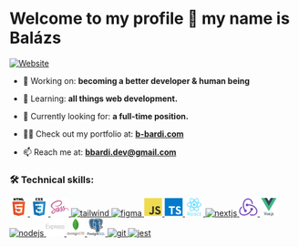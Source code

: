 <h1 align="left">Welcome to my profile 👋 my name is Balázs</h1>

[![Website](https://img.shields.io/website?label=Portfolio&logo=About.me&logoColor=%23FFE76A&style=for-the-badge&up_color=%23FFE76A&up_message=b-bardi.com&url=https%3A%2F%2Fb-bardi.com)](https://b-bardi.com)

- 🔭 Working on: **becoming a better developer & human being**

- 🌱 Learning: **all things web development.**

- 👯 Currently looking for: **a full-time position.**

- 👨‍💻 Check out my portfolio at: **[b-bardi.com](https://b-bardi.com)**

- 📫 Reach me at: **bbardi.dev@gmail.com**

<h3 align="left">🛠 Technical skills:</h3>

<p align="left">
  <a href="https://www.w3.org/html/" target="_blank" rel="noreferrer">
    <img
      src="https://raw.githubusercontent.com/devicons/devicon/master/icons/html5/html5-original-wordmark.svg"
      alt="html5"
      width="32"
      height="32"
    />
  </a>
  <a href="https://www.w3schools.com/css/" target="_blank" rel="noreferrer">
    <img
      src="https://raw.githubusercontent.com/devicons/devicon/master/icons/css3/css3-original-wordmark.svg"
      alt="css3"
      width="32"
      height="32"
    />
  </a>
  <a href="https://sass-lang.com" target="_blank" rel="noreferrer">
    <img
      src="https://raw.githubusercontent.com/devicons/devicon/master/icons/sass/sass-original.svg"
      alt="sass"
      width="32"
      height="32"
    />
  </a>
  <a href="https://tailwindcss.com/" target="_blank" rel="noreferrer">
    <img
      src="https://www.vectorlogo.zone/logos/tailwindcss/tailwindcss-icon.svg"
      alt="tailwind"
      width="32"
      height="32"
    />
  </a>
  <a href="https://www.figma.com/" target="_blank" rel="noreferrer">
    <img src="https://www.vectorlogo.zone/logos/figma/figma-icon.svg" alt="figma" width="32" height="32" />
  </a>
  <a href="https://developer.mozilla.org/en-US/docs/Web/JavaScript" target="_blank" rel="noreferrer">
    <img
      src="https://raw.githubusercontent.com/devicons/devicon/master/icons/javascript/javascript-original.svg"
      alt="javascript"
      width="32"
      height="32"
    />
  </a>
  <a href="https://www.typescriptlang.org/" target="_blank" rel="noreferrer">
    <img
      src="https://raw.githubusercontent.com/devicons/devicon/master/icons/typescript/typescript-original.svg"
      alt="typescript"
      width="32"
      height="32"
    />
    <a href="https://reactjs.org/" target="_blank" rel="noreferrer">
      <img
        src="https://raw.githubusercontent.com/devicons/devicon/master/icons/react/react-original-wordmark.svg"
        alt="react"
        width="32"
        height="32"
      />
    </a>
    <a href="https://nextjs.org/" target="_blank" rel="noreferrer">
      <img src="https://camo.githubusercontent.com/92ec9eb7eeab7db4f5919e3205918918c42e6772562afb4112a2909c1aaaa875/68747470733a2f2f6173736574732e76657263656c2e636f6d2f696d6167652f75706c6f61642f76313630373535343338352f7265706f7369746f726965732f6e6578742d6a732f6e6578742d6c6f676f2e706e67" alt="nextjs" width="32" height="32" />
    </a>
    <a href="https://redux.js.org" target="_blank" rel="noreferrer">
      <img
        src="https://raw.githubusercontent.com/devicons/devicon/master/icons/redux/redux-original.svg"
        alt="redux"
        width="32"
        height="32"
      />
    </a>
    <a href="https://vuejs.org/" target="_blank" rel="noreferrer">
      <img
        src="https://raw.githubusercontent.com/devicons/devicon/master/icons/vuejs/vuejs-original-wordmark.svg"
        alt="vuejs"
        width="32"
        height="32"
      />
    </a>
  </a>
  <a href="https://nodejs.org" target="_blank" rel="noreferrer">
    <img
      src="https://cdn.jsdelivr.net/gh/devicons/devicon/icons/nodejs/nodejs-original.svg"
      alt="nodejs"
      width="32"
      height="32"
    />
  </a>
  <a href="https://expressjs.com" target="_blank" rel="noreferrer" >
    <img
      src="https://raw.githubusercontent.com/github/explore/80688e429a7d4ef2fca1e82350fe8e3517d3494d/topics/express/express.png"
      alt="express"
      width="32"
      height="32"
    />
  </a>
  <a href="https://www.mongodb.com/" target="_blank" rel="noreferrer">
    <img
      src="https://raw.githubusercontent.com/devicons/devicon/master/icons/mongodb/mongodb-original-wordmark.svg"
      alt="mongodb"
      width="32"
      height="32"
    />
  </a>
  <a href="https://www.postgresql.org" target="_blank" rel="noreferrer">
    <img
      src="https://raw.githubusercontent.com/devicons/devicon/master/icons/postgresql/postgresql-original-wordmark.svg"
      alt="postgresql"
      width="32"
      height="32"
    />
  </a>
  <a href="https://git-scm.com/" target="_blank" rel="noreferrer">
    <img
      src="https://www.vectorlogo.zone/logos/git-scm/git-scm-icon.svg"
      alt="git"
      width="32"
      height="32"
    />
  </a>
    <a href="https://jestjs.io/" target="_blank" rel="noreferrer">
    <img
      src="https://cdn.jsdelivr.net/npm/simple-icons@v6/icons/jest.svg"
      alt="jest"
      width="32"
      height="32"
    />
  </a>
</p>


